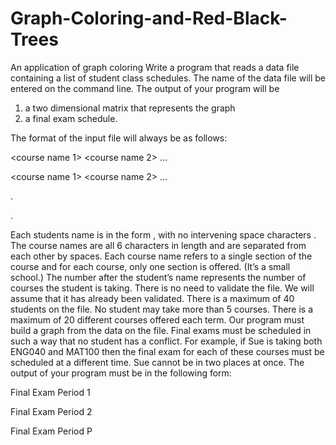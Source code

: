 # Graph-Coloring-and-Red-Black-Trees
An application of graph coloring
Write a program that reads a data file containing a list of student class schedules. The name of the data file will be entered on the command line. The output of your program will be 
1. a two dimensional matrix that represents the graph
2. a final exam schedule.

The format of the input file will always be as follows: 

<student name>  <N>  <course name 1>  <course name 2> … <course nameN> <return> 
  
<student name>  <K>  <course name 1> <course name 2> … <course nameK> <return> 
  
.
  
.

Each students name is in the form <last name>,<first name> with no intervening space characters . The course names are all 6 characters in length and are separated from each other by spaces.  Each course name refers to a single section of the course and for each course, only one section is offered. (It’s a small school.) The number after the student’s name represents the number of courses the student is taking. There is no need to validate the file. We will assume that it has already been validated. There is a maximum of 40 students on the file. No student may take more than 5 courses. There is a maximum of 20 different courses offered each term. Our program must build a graph from the data on the file. Final exams must be scheduled in such a way that no student has a conflict.  For example, if Sue is taking both ENG040 and MAT100 then the final exam for each of these courses must be scheduled at a different time. Sue cannot be in two places at once. The output of your program must be in the following form: 
  
Final Exam Period 1 <course name> <course name> 
  
Final Exam Period 2 <course name>
  
Final Exam Period P <course name> 
